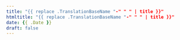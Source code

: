 ```yaml
---
title: "{{ replace .TranslationBaseName "-" " " | title }}"
htmltitle: "{{ replace .TranslationBaseName "-" " " | title }}"
date: {{ .Date }}
draft: false
---
```

